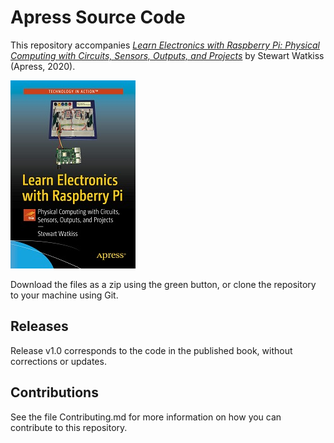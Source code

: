 # Apress Source Code

This repository accompanies [*Learn Electronics with Raspberry Pi: Physical Computing with Circuits, Sensors, Outputs, and Projects*](https://www.apress.com/9781484263471) by Stewart Watkiss (Apress, 2020).

[comment]: #cover
![Cover image](9781484263471.jpg)

Download the files as a zip using the green button, or clone the repository to your machine using Git.

## Releases

Release v1.0 corresponds to the code in the published book, without corrections or updates.

## Contributions

See the file Contributing.md for more information on how you can contribute to this repository.